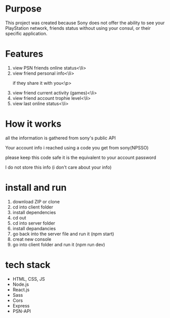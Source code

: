 <h1>Purpose</h1>
<p>This project was created because Sony does not offer the ability to see your PlayStation network, friends status without using your consul, or their specific application.</p>

<h1>Features</h1>
<ol>
    <li>view PSN friends online status<\li>
    <li>view friend personal info<\li>
        <p>if they share it with you<\p>
    <li>view friend current activity (games)<\li>
    <li>view friend account trophie level<\li>
    <li>view last online status<\li>
</ol>

<h1>How it works</h1>
    <p>all the information is gathered from sony's public API</p>
    <p>Your account info i reached using a code you get from sony(NPSSO)</p>
    <p>please keep this code safe it is the equivalent to your account password </p>
    <p>I do not store this info (i don't care about your info)</p>
    
<h1>install and run</h1>
<ol>
    <li>download ZIP or clone </li>
    <li>cd into client folder</li>
    <li>install dependencies</li>
    <li>cd out</li>
    <li>cd into server folder</li>
    <li>install depandancies</li>
    <li>go back into the server file and run it (npm start)</li>
    <li>creat new console</li>
    <li>go into client folder and run it (npm run dev)</li>
</ol>

<h1>tech stack</h1>
    <ul>
        <li>HTML, CSS, JS</li>
        <li>Node.js</li>
        <li>React.js</li>
        <li>Sass</li>
        <li>Cors</li>
        <li>Express</li>
        <li>PSN-API</li>
    </ul>

